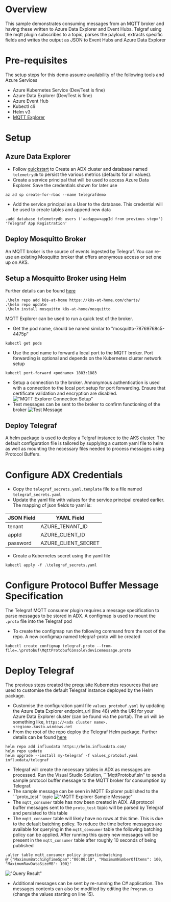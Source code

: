 # Overview
This sample demonstrates consuming messages from an MQTT broker and having these written to Azure Data Explorer and Event Hubs. Telgraf using the mqtt plugin subscribes to a topic, parses the payloud, extracts specific fields and writes the output as JSON to Event Hubs and Azure Data Explorer    

# Pre-requisites
The setup steps for this demo assume availability of the following tools and Azure Services
- Azure Kubernetes Service (Dev/Test is fine)
- Azure Data Explorer (Dev/Test is fine)
- Azure Event Hub 
- Kubectl cli 
- Helm v3
- [MQTT Explorer](http://mqtt-explorer.com/)

# Setup


## Azure Data Explorer
- Follow [quickstart](https://docs.microsoft.com/en-us/azure/data-explorer/create-cluster-database-portal?tabs=one-click-create-database) to Create an ADX cluster and database named ```telemetrydb``` to persist the various metrics (defaults for all values).  
- Create a service principal that will be used to access Azure Data Explorer. Save the credentials shown for later use
```
az ad sp create-for-rbac --name telegrafdemo 
```
- Add the service principal as a User to the database. This credential will be used to create tables and append new data
```
.add database telemetrydb users ('aadapp=<appId from previous step>') 'Telegraf App Registration'
```


## Deploy Mosquitto Broker
An MQTT broker is the source of events ingested by Telegraf. 
You can re-use an existing Mosquitto broker that offers anonymous access or set one up on AKS.

## Setup a Mosquitto Broker using Helm
Further details can be found [here](https://artifacthub.io/packages/helm/k8s-at-home/mosquitto) 
```
.\helm repo add k8s-at-home https://k8s-at-home.com/charts/
.\helm repo update
.\helm install mosquitto k8s-at-home/mosquitto
```
MQTT Explorer can be used to run a quick test of the broker.

- Get the pod name, should be named similar to "mosquitto-78769768c5-4475p"
```
kubectl get pods
```
- Use the pod name to forward a local port to the MQTT broker. Port forwarding is optional and depends on the Kubernetes cluster network setup
```
kubectl port-forward <podname> 1883:1883
```
- Setup a connection to the broker. Annonymous authentication is used with a connection to the local port setup for port forwarding. Ensure that certificate validation and encryption are disabled. 
!["MQTT Explorer Connection Setup"](assets/mqttexplorersetup.png)
- Test messages can be sent to the broker to confirm functioning of the broker
![Test Message](assets/mqtttestmessage.png)


## Deploy Telegraf
A helm package is used to deploy a Telgraf instance to the AKS cluster. The default configuration file is tailored by supplying a custom yaml file to helm as well as mounting the necessary files needed to process messages using Protocol Buffers.

# Configure ADX Credentials
- Copy the ```telegraf_secrets.yaml.template``` file to a file named ```telegraf_secrets.yaml```
- Update the yaml file with values for the service principal created earlier. The mapping of json fields to yaml is:

|JSON Field|YAML Field|
|---|---|
|tenant|AZURE_TENANT_ID|
|appId|AZURE_CLIENT_ID|
|password|AZURE_CLIENT_SECRET|
- Create a Kubernetes secret using the yaml file
```
kubectl apply -f .\telegraf_secrets.yaml
```
# Configure Protocol Buffer Message Specification
The Telegraf MQTT consumer plugin requires a message specification to parse messages to be stored in ADX. A configmap is used to mount the ```.proto``` file into the Telegraf pod
- To create the configmap run the following command from the root of the repo. A new configmap named telegraf-proto will be created
```
kubectl create configmap telegraf-proto --from-file=.\protobuf\MqttProtobufConsole\devicemessage.proto
```

# Deploy Telegraf
The previous steps created the prequisite Kubernetes resources that are used to customise the default Telegraf instance deployed by the Helm package.
- Customise the configuration yaml file ```values_protobuf.yaml``` by updating the Azure Data Explorer endpoint_url (line 48) with the URI for your Azure Data Explorer cluster (can be found via the portal). The uri will be something like, ```https://<adx cluster name>.<region>.kusto.windows.net```
- From the root of the repo deploy the Telegraf Helm package. Further details can be found [here](https://github.com/influxdata/helm-charts) 
```
helm repo add influxdata https://helm.influxdata.com/
helm repo update
helm upgrade --install my-telegraf -f values_protobuf.yaml influxdata/telegraf
```
- Telegraf will create the necessary tables in ADX as messages are processed. Run the Visual Studio Solution, ```MqttProtobuf.sln" to send a sample protocol buffer message to the MQTT broker for consumption by Telegraf. 
- The sample message can be seen in MQTT Explorer published to the ```proto_test`` topic
!["MQTT Explorer Sample Message"](assets/samplemessage.png)
- The ```mqtt_consumer``` table has now been created in ADX. All protocol buffer messages sent to the ```proto_test``` topic will be parsed by Telegraf and persisted to this table
- The ```mqtt_consumer``` table will likely have no rows at this time. This is due to the default batching policy. To reduce the time before messages are available for querying in the ```mqtt_consumer``` table the following batching policy can be applied. After running this query new messages will be present in the ```mqtt_consumer``` table after roughly 10 seconds of being published
 ```
.alter table mqtt_consumer policy ingestionbatching @'{"MaximumBatchingTimeSpan":"00:00:10", "MaximumNumberOfItems": 100, "MaximumRawDataSizeMB": 100}'
```

!["Query Result"](assets/queryresult.png)
- Additional messages can be sent by re-running the C# application. The messages contents can also be modified by editing the ```Program.cs``` (change the values starting on line 15).